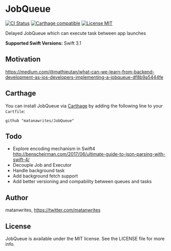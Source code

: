# JobQueue

[![CI Status](http://img.shields.io/travis/matanwrites/JobQueue.svg?style=flat)](https://travis-ci.org/matanwrites/JobQueue)
[![Carthage compatible](https://img.shields.io/badge/Carthage-compatible-4BC51D.svg?style=flat)](https://github.com/Carthage/Carthage)
[![License MIT](https://img.shields.io/badge/license-MIT-blue.svg?style=flat-square)](https://github.com/matanwrites/JobQueue/blob/master/LICENSE.md)

Delayed JobQueue which can execute task between app launches

**Supported Swift Versions:** Swift 3.1


## Motivation
https://medium.com/@mathieutan/what-can-we-learn-from-backend-development-as-ios-developers-implementing-a-jobqueue-df8b9a5444fe


## Carthage

You can install JobQueue via [Carthage](https://github.com/Carthage/Carthage) by adding the following line to your `Cartfile`:

```
github "matanawrites/JobQueue"
```


## Todo
- Explore encoding mechanism in Swift4 http://benscheirman.com/2017/06/ultimate-guide-to-json-parsing-with-swift-4/
- Decouple Job and Executor
- Handle background task
- Add background fetch support
- Add better versioning and compability between queues and tasks


## Author

matanwrites, https://twitter.com/matanwrites


## License

JobQueue is available under the MIT license. See the LICENSE file for more info.
